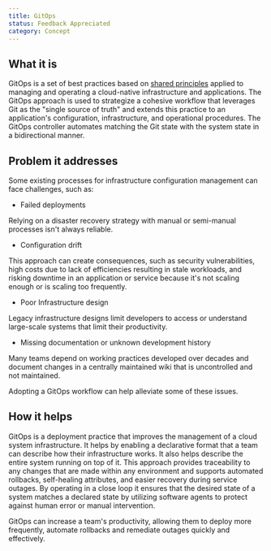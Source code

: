 ```yaml
---
title: GitOps
status: Feedback Appreciated
category: Concept
---
```


## What it is

GitOps is a set of best practices based on [shared principles](https://opengitops.dev/) applied to managing and operating a cloud-native infrastructure and applications. 
The GitOps approach is used to strategize a cohesive workflow that leverages Git as the "single source of truth" and extends this practice to an application's configuration, infrastructure, and operational procedures. 
The GitOps controller automates matching the Git state with the system state in a bidirectional manner.

## Problem it addresses

Some existing processes for infrastructure configuration management can face challenges, such as:

- Failed deployments

Relying on a disaster recovery strategy with manual or semi-manual processes isn't always reliable. 

- Configuration drift

This approach can create consequences, such as security vulnerabilities, high costs due to lack of efficiencies resulting in stale workloads, and risking downtime in an application or service because it's not scaling enough or is scaling too frequently.

- Poor Infrastructure design

Legacy infrastructure designs limit developers to access or understand large-scale systems that limit their productivity.

- Missing documentation or unknown development history

Many teams depend on working practices developed over decades and document changes in a centrally maintained wiki that is uncontrolled and not maintained.

Adopting a GitOps workflow can help alleviate some of these issues.

## How it helps

GitOps is a deployment practice that improves the management of a cloud system infrastructure. It helps by enabling a declarative format that a team can describe how their infrastructure works. It also helps describe the entire system running on top of it. This approach provides traceability to any changes that are made within any environment and supports automated rollbacks, self-healing attributes, and easier recovery during service outages.
By operating in a close loop it ensures that the desired state of a system matches a declared state by utilizing software agents to protect against human error or manual intervention.

GitOps can increase a team's productivity, allowing them to deploy more frequently, automate rollbacks and remediate outages quickly and effectively.